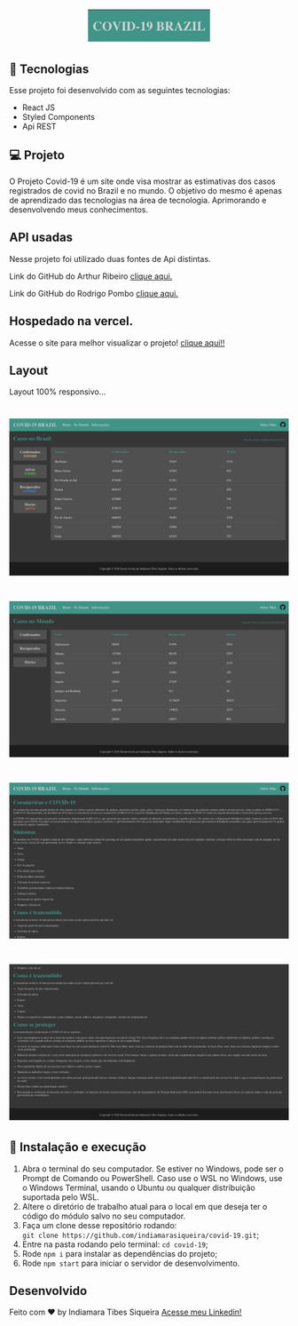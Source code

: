 <h1 align="center">
  <img alt="covid"  src="assets/logo.jpeg" width="220px" />
</h1>


## 🚀 Tecnologias

Esse projeto foi desenvolvido com as seguintes tecnologias:

- React JS
- Styled Components
- Api REST


## 💻 Projeto

O Projeto Covid-19 é um site onde visa mostrar as estimativas dos casos registrados de covid no Brazil e no mundo. 
O objetivo do mesmo é apenas de aprendizado das tecnologias na área de tecnologia. Aprimorando e desenvolvendo meus conhecimentos.


## API usadas

Nesse projeto foi utilizado duas fontes de Api distintas.

Link do GitHub do Arthur Ribeiro [clique aqui.](https://github.com/devarthurribeiro/covid19-brazil-api)

Link do GitHub do Rodrigo Pombo [clique aqui.](https://github.com/pomber/covid19)


## Hospedado na vercel.

Acesse o site para melhor visualizar o projeto! [clique aqui!!](https://covid-tawny.vercel.app/)


## Layout 

Layout 100% responsivo...

<h1>
  <img alt="covid"  src="assets/img1.jpeg" />
</h1>

<h1>
  <img alt="covid"  src="assets/img2.jpeg"  />
</h1>

<h1>
  <img alt="covid"  src="assets/img3.jpeg" />
</h1>

<h1>
  <img alt="covid"  src="assets/img4.jpeg"  />
</h1>

## 🚀 Instalação e execução

1. Abra o terminal do seu computador. Se estiver no Windows, pode ser o Prompt de Comando ou PowerShell. Caso use o WSL no Windows, use o Windows Terminal, usando o Ubuntu ou qualquer distribuição suportada pelo WSL. 
2. Altere o diretório de trabalho atual para o local em que deseja ter o código do módulo salvo no seu computador.
3. Faça um clone desse repositório rodando: <br> `git clone https://github.com/indiamarasiqueira/covid-19.git`;
4. Entre na pasta rodando pelo terminal: `cd covid-19`;
5. Rode `npm i` para instalar as dependências do projeto;
6. Rode `npm start` para iniciar o servidor de desenvolvimento.


## Desenvolvido 

Feito com ♥ by Indiamara Tibes Siqueira [Acesse meu Linkedin!](https://www.linkedin.com/in/indiamara-tibes-siqueira)
